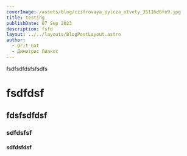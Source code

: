 ```yaml
---
coverImage: /assets/blog/czifrovaya_pylcza_otvety_35116d6fe9.jpg
title: testing
publishDate: 07 Sep 2023
description: fsfd
layout: ../../layouts/BlogPostLayout.astro
author:
  - Orit Gat
  - Димитрис Лиакос
---
```

fsdfsdfdsfsfsdfs

# fsdfdsf

## fdsfsdfdsf

### sdfdsfsf

#### sdfdsfdsf